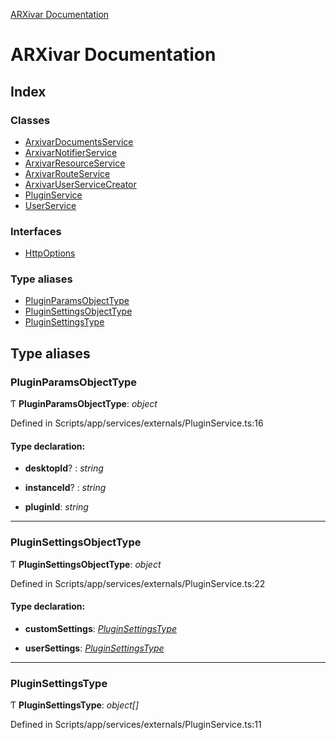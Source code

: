 [ARXivar Documentation](globals.md)

# ARXivar Documentation

## Index

### Classes

* [ArxivarDocumentsService](classes/arxivardocumentsservice.md)
* [ArxivarNotifierService](classes/arxivarnotifierservice.md)
* [ArxivarResourceService](classes/arxivarresourceservice.md)
* [ArxivarRouteService](classes/arxivarrouteservice.md)
* [ArxivarUserServiceCreator](classes/arxivaruserservicecreator.md)
* [PluginService](classes/pluginservice.md)
* [UserService](classes/userservice.md)

### Interfaces

* [HttpOptions](interfaces/httpoptions.md)

### Type aliases

* [PluginParamsObjectType](globals.md#pluginparamsobjecttype)
* [PluginSettingsObjectType](globals.md#pluginsettingsobjecttype)
* [PluginSettingsType](globals.md#pluginsettingstype)

## Type aliases

###  PluginParamsObjectType

Ƭ **PluginParamsObjectType**: *object*

Defined in Scripts/app/services/externals/PluginService.ts:16

#### Type declaration:

* **desktopId**? : *string*

* **instanceId**? : *string*

* **pluginId**: *string*

___

###  PluginSettingsObjectType

Ƭ **PluginSettingsObjectType**: *object*

Defined in Scripts/app/services/externals/PluginService.ts:22

#### Type declaration:

* **customSettings**: *[PluginSettingsType](globals.md#pluginsettingstype)*

* **userSettings**: *[PluginSettingsType](globals.md#pluginsettingstype)*

___

###  PluginSettingsType

Ƭ **PluginSettingsType**: *object[]*

Defined in Scripts/app/services/externals/PluginService.ts:11
